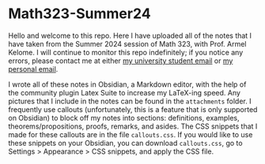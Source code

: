 # Math323-Summer24
Hello and welcome to this repo. Here I have uploaded all of the notes that I have taken from the Summer 2024 session of Math 323, with Prof. Armel Kelome. I will continue to monitor this repo indefinitely; if you notice any errors, please contact me at either [my university student email](mailto:enci.chen@mail.mcgill.ca) or [my personal email](mailto:kindness_c@outlook.com).

I wrote all of these notes in Obsidian, a Markdown editor, with the help of the community plugin Latex Suite to increase my LaTeX-ing speed. Any pictures that I include in the notes can be found in the ```attachments``` folder. I frequently use callouts (unfortunately, this is a feature that is only supported on Obsidian) to block off my notes into sections: definitions, examples, theorems/propositions, proofs, remarks, and asides. The CSS snippets that I made for these callouts are in the file ```callouts.css```. If you would like to use these snippets on your Obsidian, you can download ```callouts.css```, go to Settings > Appearance > CSS snippets, and apply the CSS file.